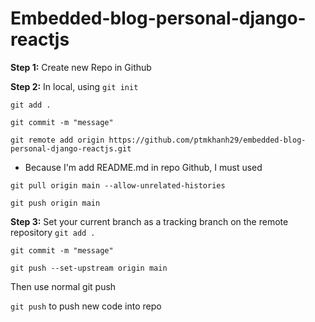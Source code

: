 # Embedded-blog-personal-django-reactjs
**Step 1:** Create new Repo in Github

**Step 2:** In local, using
`git init `

`git add .`

`git commit -m "message"`

`git remote add origin https://github.com/ptmkhanh29/embedded-blog-personal-django-reactjs.git`

- Because I'm add README.md in repo Github, I must used

`git pull origin main --allow-unrelated-histories`

`git push origin main`

**Step 3:** Set your current branch as a tracking branch on the remote repository
`git add .`

`git commit -m "message"`

`git push --set-upstream origin main`

Then use normal git push

`git push` to push new code into repo